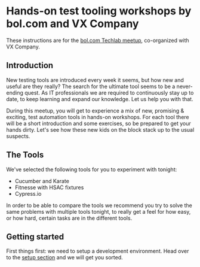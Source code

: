 # Hands-on test tooling workshops by bol.com and VX Company

These instructions are for the [bol.com Techlab meetup](https://www.meetup.com/bol-com-techlab/events/239206504/), co-organized with VX Company.

## Introduction

New testing tools are introduced every week it seems, but how new and useful are they really? The search for the ultimate tool seems to be a never-ending quest. As IT professionals we are required to continuously stay up to date, to keep learning and expand our knowledge. Let us help you with that.

During this meetup, you will get to experience a mix of new, promising & exciting, test automation tools in hands-on workshops. For each tool there will be a short introduction and some exercises, so be prepared to get your hands dirty. Let's see how these new kids on the block stack up to the usual suspects.

## The Tools

We've selected the following tools for you to experiment with tonight:

* Cucumber and Karate
* Fitnesse with HSAC fixtures
* Cypress.io

In order to be able to compare the tools we recommend you try to solve the same problems with multiple tools tonight, to really get a feel for how easy, or how hard, certain tasks are in the different tools.

## Getting started

First things first: we need to setup a development environment. Head over to the [setup section](/virtual-machine.md) and we will get you sorted.

